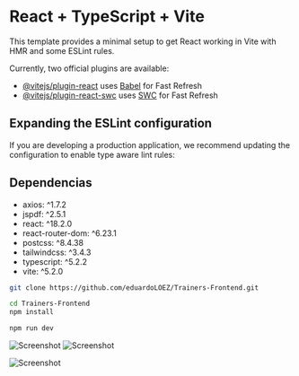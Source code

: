 # React + TypeScript + Vite

This template provides a minimal setup to get React working in Vite with HMR and some ESLint rules.

Currently, two official plugins are available:

- [@vitejs/plugin-react](https://github.com/vitejs/vite-plugin-react/blob/main/packages/plugin-react/README.md) uses [Babel](https://babeljs.io/) for Fast Refresh
- [@vitejs/plugin-react-swc](https://github.com/vitejs/vite-plugin-react-swc) uses [SWC](https://swc.rs/) for Fast Refresh

## Expanding the ESLint configuration

If you are developing a production application, we recommend updating the configuration to enable type aware lint rules:

## Dependencias

- axios: ^1.7.2
- jspdf: ^2.5.1
- react: ^18.2.0
- react-router-dom: ^6.23.1
- postcss: ^8.4.38
- tailwindcss: ^3.4.3
- typescript: ^5.2.2
- vite: ^5.2.0


```bash
git clone https://github.com/eduardoLOEZ/Trainers-Frontend.git

```

```bash
cd Trainers-Frontend
npm install

npm run dev


```


![Screenshot](https://res.cloudinary.com/dyhpbqaht/image/upload/v1716877655/Screenshot_2024-05-28_at_0.26.27_hjykar.png)
![Screenshot](https://res.cloudinary.com/dyhpbqaht/image/upload/v1716877742/WhatsApp_Image_2024-05-28_at_00.28.41_jz9mxr.jpg)

![Screenshot](https://res.cloudinary.com/dyhpbqaht/image/upload/v1716877883/WhatsApp_Image_2024-05-28_at_00.28.41_1_yx0jnb.jpg)

